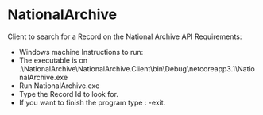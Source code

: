 NationalArchive
================

Client to search for a Record on the National Archive API
Requirements:
- Windows machine
Instructions to run:
 - The executable is on .\NationalArchive\NationalArchive.Client\bin\Debug\netcoreapp3.1\NationalArchive.exe
 - Run NationalArchive.exe
 - Type the Record Id to look for.
 - If you want to finish the program type : -exit.
 
 
	

